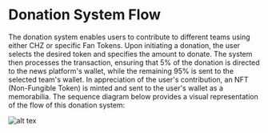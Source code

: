# Donation System Flow
The donation system enables users to contribute to different teams using either CHZ or specific Fan Tokens. Upon initiating a donation, the user selects the desired token and specifies the amount to donate. The system then processes the transaction, ensuring that 5% of the donation is directed to the news platform's wallet, while the remaining 95% is sent to the selected team's wallet. In appreciation of the user's contribution, an NFT (Non-Fungible Token) is minted and sent to the user's wallet as a memorabilia. The sequence diagram below provides a visual representation of the flow of this donation system:

![alt tex](https://www.bugraayan.com/d_tg60ySWH.svg)
